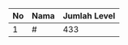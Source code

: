 | No | Nama            | Jumlah Level |
|----|-----------------|--------------|
| 1  | #    |    433        |
